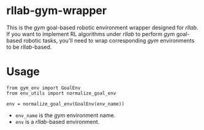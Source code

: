 # rllab-gym-wrapper
This is the *gym* goal-based robotic environment wrapper designed for *rllab*.  
If you want to implement RL algorithms under *rllab* to perform *gym* goal-based robotic tasks,
you'll need to wrap corresponding *gym* environments to be *rllab*-based.


# Usage

```
from gym_env import GoalEnv
from env_utils import normalize_goal_env

env = normalize_goal_env(GoalEnv(env_name))
```
- `env_name` is the *gym* environment name.
- `env` is a *rllab*-based environment.
